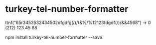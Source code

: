 # turkey-tel-number-formatter
ttnf("65r3453532434502dfgdfg(/)/(&%/%12123fdgdf(/)/&&4568") -> 0 (212) 123 45 68

npm install turkey-tel-number-formatter --save
